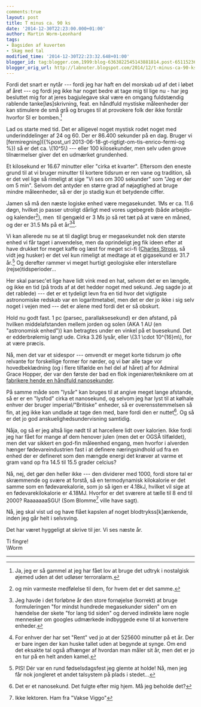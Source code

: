 ```yaml
---
comments:true
layout: post
title: T minus ca. 90 ks
date: '2014-12-30T22:23:00.000+01:00'
author: Martin Worm-Leonhard
tags:
- Bagsiden af kuverten
- Skæg med tal
modified_time: '2014-12-30T22:23:32.648+01:00'
blogger_id: tag:blogger.com,1999:blog-6363822545143881814.post-6511523611120459208
blogger_orig_url: http://labnoter.blogspot.com/2014/12/t-minus-ca-90-ks.html
---
```


Fordi det snart er nytår --- fordi jeg har haft en del morskab ud af det i
løbet af året --- og fordi jeg ikke har noget bedre at tage mig til lige
nu - har jeg besluttet mig for at jeres bagjulegave skal være en omgang
fuldstændig rablende tanke\[løs\]skrivning, feat. en håndfuld mystiske
måleenheder der kan stimulere de små grå og bruges til at provokere folk
der ikke forstår hvorfor SI er bomben.[^1]

Lad os starte med tid. Det er alligevel noget mystisk rodet noget med
underinddelinger af 24 og 60. Der er 86.400 sekunder på en dag. Bruger
vi
[fermiregning]({%post_url 2013-06-18-gt-rigtigt-om-tis-enrico-fermi-og %})
så er det ca. \\(10^5\\) --- eller 100 kilosekunder, men selv uden grove
tilnærmelser giver det en udmærket grundenhed.

Et kilosekund er 16.67 minutter eller "cirka et kvarter". Eftersom den
eneste grund til at vi bruger minutter til kortere tidsrum er ren vane
og tradition, så er det vel lige så rimeligt at sige "Vi ses om 300
sekunder" som "Jeg er der om 5 min". Selvom det antyder en større grad
af nøjagtighed at bruge mindre måleenheder, så er der jo stadig kun ét
betydende ciffer.

Jamen så må den næste logiske enhed være megasekundet. 1Ms er ca. 11.6
døgn, hvilket jo passer utroligt dårligt med vores ugebegreb (både
arbejds- og kalender[^2]), men  til gengæld er 3 Ms jo så ret tæt på at
være en måned, og der er 31.5 Ms på et år[^3][^4].

Vi kan allerede nu se at til dagligt brug er megasekundet nok den
største enhed vi får taget i anvendelse, men da oprindeligt jeg fik
ideen efter at have drukket for meget kaffe og læst for meget sci-fi
([Charles Stross](http://www.amazon.com/Charles-Stross/e/B001H6IW0Q), så
vidt jeg husker) er det vel kun rimeligt at medtage at et gigasekund er
31.7 år.[^5] Og derefter rammer vi meget hurtigt geologiske eller
interstellare (rejse)tidsperioder...

Her skal parsec'et lige have lidt vink med en hat, selvom det er en
længde, og ikke en tid (på trods af at det hedder noget med sekund. Jeg
sagde jo at det rablede) --- det er et tydeligt levn fra en tid hvor det
vigtigste astronomiske redskab var en logaritmetabel, men det er der jo
ikke i sig selv noget i vejen med --- det er alene med fordi det er så
obskurt. 

Hold nu godt fast. 1 pc (parsec, parallaksesekund) er den
afstand, på hvilken middelafstanden mellem jorden og solen (AKA 1 AU (en
"astronomisk enhed")) kan betragtes under en vinkel på et buesekund. Det
er edderbrølemig langt ude. Cirka 3.26 lysår, eller \\(3.1 \cdot 10^{16}m\\), for at
være præcis.

Nå, men det var et sidespor --- omvendt er meget korte tidsrum jo ofte
relvante for forskellige former for nørder, og vi bør alle tage vor
hovedbeklædning (og i flere tilfælde en hel del af håret) af for Admiral
Grace Hopper, der var den første der bad en flok ingeniører/teknikere om
at [fabrikere hende en håndfuld
nanosekunder](http://youtu.be/1-vcErOPofQ?t=4m10s).

På samme måde som "lysår" kan bruges til at angive meget lange afstande,
så er er en "lysfod" cirka et nanosekund, og selvom jeg har lyst til at
kølhale enhver der bruger imperial/"Britiske" enheder, så er
overensstemmelsen så fin, at jeg ikke kan undlade at tage den med, bare
fordi den er nuttet[^6]. Og så er det jo god anskuelighedsundervisning
samtidig.

Nåja, og så er jeg altså lige nødt til at harcellere lidt over kalorien.
Ikke fordi jeg har fået for mange af dem henover julen (men det er OGSÅ
tilfældet), men det var sikkert en god-fin måleenhed engang, men hvorfor
i alverden hænger fødevareindustrien fast i at definere næringsindhold
ud fra en enhed der er defineret som den mængde energi det kræver at
varme et gram vand op fra 14.5 til 15.5 grader celcius? 

Nå, nej, det gør
den heller ikke --- den dividerer med 1000, fordi store tal er skræmmende
og svære at forstå, så en termodynamisk kilokalorie er det samme som en
fødevarekalorie, som jo så igen er 4.18kJ, hvilket vil sige at en
fødevarekilokalorie er 4.18MJ. Hvorfor er det sværere at tælle til 8 end
til 2000? RaaaaaaaSGU! (Som Blomme[^7] ville have sagt).

Nå, jeg skal vist ud og have flået kapslen af noget
blodtrykss\[k\]ænkende, inden jeg går helt i selvsving.

Det har været hyggeligt at skrive til jer. Vi ses næste år.

Ti fingre!  
\\Worm


------------------------------------------------------------------------

[^1]: Ja, jeg er så gammel at jeg har fået lov at bruge det udtryk i
    nostalgisk øjemed uden at det udløser terroralarm.

[^2]: og min varmeste medfølelse til dem, for hvem det er det samme.

[^3]: Jeg havde i det forløbne år den store fornøjelse (korrekt) at
    bruge formuleringen "for mindst hundrede megasekunder siden" om en
    hændelse der skete "for lang tid siden" og derved indirekte lære nogle
    mennesker om googles udmærkede indbyggede evne til at konvertere
    enheder.

[^4]: For enhver der har set "Rent" ved jo at der 525600 minutter på et
    år. Der er bare ingen der kan huske tallet uden at begynde at synge. Om
    end det eksakte tal også afhænger af hvordan man måler sit år, men det
    er jo en tur på en helt anden kamel.

[^5]: PIS! Dér var en rund fødselsdagsfest jeg glemte at holde! Nå, men
    jeg får nok jongleret et andet talsystem på plads i stedet...

[^6]: Det er et nanosekund. Det fulgte efter mig hjem. Må jeg beholde
    det?

[^7]: Ikke lektoren. Ham fra "Vakse Viggo"
